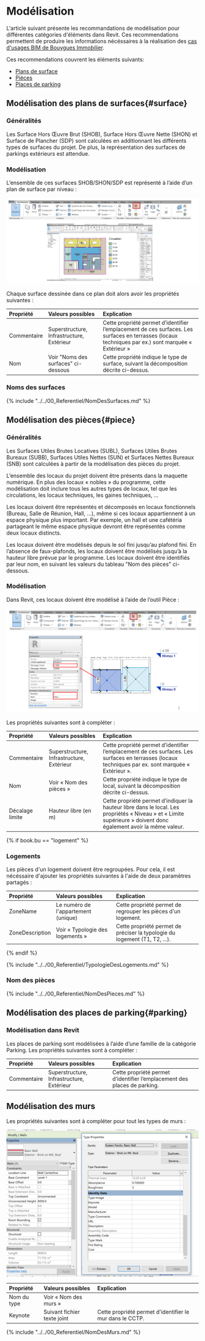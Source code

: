 # Modélisation

L'article suivant présente les recommandations de modélisation pour différentes catégories d'éléments dans Revit. Ces recommendations permettent de produire les informations nécéssaires à la réalisation des [cas d'usages BIM de Bouygues Immobilier](/01_CasUsages/README.md).

Ces recommendations couvrent les éléments suivants:
* [Plans de surface](#surface)
* [Pièces](#piece)
* [Places de parking](#parking)

## Modélisation des plans de surfaces{#surface}

### Généralités

Les Surface Hors Œuvre Brut \(SHOB\), Surface Hors Œuvre Nette \(SHON\) et Surface de Plancher \(SDP\) sont calculées en additionnant les différents types de surfaces du projet. De plus, la représentation des surfaces de parkings extérieurs est attendue.

### Modélisation

L’ensemble de ces surfaces SHOB/SHON/SDP est représenté à l’aide d’un plan de surface par niveau :

![](/02_Modelisation/02_architecte/images/SURFACE_01.PNG)

Chaque surface dessinée dans ce plan doit alors avoir les propriétés suivantes :

| Propriété | Valeurs possibles | Explication |
| :--- | :--- | :--- |
| Commentaire | Superstructure, Infrastructure, Extérieur | Cette propriété permet d’identifier l’emplacement de ces surfaces. Les surfaces en terrasses \(locaux techniques par ex.\) sont marquée « Extérieur » |
| Nom | Voir "Noms des surfaces" ci-dessous | Cette propriété indique le type de surface, suivant la décomposition décrite ci-dessus. |

### Noms des surfaces

{% include "../../00_Referentiel/NomDesSurfaces.md"  %}


## Modélisation des pièces{#piece}

### Généralités

Les Surfaces Utiles Brutes Locatives \(SUBL\), Surfaces Utiles Brutes Bureaux \(SUBB\), Surfaces Utiles Nettes \(SUN\) et Surfaces Nettes Bureaux \(SNB\) sont calculées à partir de la modélisation des pièces du projet.

L’ensemble des locaux du projet doivent être présents dans la maquette numérique. En plus des locaux « nobles » du programme, cette modélisation doit inclure tous les autres types de locaux, tel que les circulations, les locaux techniques, les gaines techniques, …

Les locaux doivent être représentés et décomposés en locaux fonctionnels \(Bureau, Salle de Réunion, Hall, …\), même si ces locaux appartiennent à un espace physique plus important. Par exemple, un hall et une cafétéria partageant le même espace physique devront être représentés comme deux locaux distincts.

Les locaux doivent être modélisés depuis le sol fini jusqu’au plafond fini. En l’absence de faux-plafonds, les locaux doivent être modélisés jusqu’à la hauteur libre prévue par le programme. Les locaux doivent être identifiés par leur nom, en suivant les valeurs du tableau "Nom des pièces" ci-dessous.

### Modélisation

Dans Revit, ces locaux doivent être modélisé à l’aide de l’outil Pièce :

![](/02_Modelisation/02_architecte/images/SURFACE_02.PNG)

Les propriétés suivantes sont à compléter :

| Propriété | Valeurs possibles | Explication |
| :--- | :--- | :--- |
| Commentaire | Superstructure, Infrastructure, Extérieur | Cette propriété permet d’identifier l’emplacement de ces surfaces. Les surfaces en terrasses \(locaux techniques par ex. sont marquée « Extérieur ». |
| Nom | Voir « Nom des pièces » | Cette propriété indique le type de local, suivant la décomposition décrite ci-dessus. |
| Décalage limite | Hauteur libre \(en m\) | Cette propriété permet d’indiquer la hauteur libre dans le local. Les propriétés « Niveau » et « Limite supérieure » doivent donc également avoir la même valeur. |

{% if book.bu == "logement" %}
### Logements

Les pièces d'un logement doivent être regroupées. Pour cela, il est nécéssaire d'ajouter les propriétés suivantes à l'aide de deux paramètres partagés :

| Propriété | Valeurs possibles | Explication |
| :--- | :--- | :--- |
| ZoneName | Le numéro de l'appartement (unique) | Cette propriété permet de regrouper les pièces d'un logement.|
| ZoneDescription | Voir « Typologie des logements » | Cette propriété permet de préciser la typologie du logement (T1, T2, ...).|

{% endif %}

{% include "../../00_Referentiel/TypologieDesLogements.md"  %}

### Nom des pièces

{% include "../../00_Referentiel/NomDesPieces.md" %}

## Modélisation des places de parking{#parking}

### Modélisation dans Revit

Les places de parking sont modélisées à l’aide d’une famille de la catégorie Parking. Les propriétés suivantes sont à compléter :

| Propriété | Valeurs possibles | Explication |
| :--- | :--- | :--- |
| Commentaire | Superstructure, Infrastructure, Extérieur | Cette propriété permet d’identifier l’emplacement des places de parking. |

## Modélisation des murs

Les propriétés suivantes sont à compléter pour tout les types de murs :

![](/02_Modelisation/02_architecte/images/TypeDeMur.png)

| Propriété | Valeurs possibles | Explication |
| :--- | :--- | :--- |
| Nom du type | Voir « Nom des murs »  |  |
| Keynote | Suivant fichier texte joint | Cette propriété permet d'identifier le mur dans le CCTP. |

{% include "../../00_Referentiel/NomDesMurs.md" %}